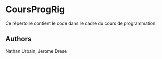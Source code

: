 # CoursProgRig

Ce répertoire contient le code dans le cadre du cours de programmation.

## Authors
Nathan Urbain, Jerome Drese
